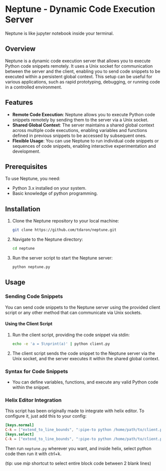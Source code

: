 # Neptune - Dynamic Code Execution Server

Neptune is like jupyter notebook inside your terminal.

## Overview

Neptune is a dynamic code execution server that allows you to execute Python code snippets remotely. It uses a Unix socket for communication between the server and the client, enabling you to send code snippets to be executed within a persistent global context. This setup can be useful for various applications, such as rapid prototyping, debugging, or running code in a controlled environment.

## Features

- **Remote Code Execution**: Neptune allows you to execute Python code snippets remotely by sending them to the server via a Unix socket.
- **Shared Global Context**: The server maintains a shared global context across multiple code executions, enabling variables and functions defined in previous snippets to be accessed by subsequent ones.
- **Flexible Usage**: You can use Neptune to run individual code snippets or sequences of code snippets, enabling interactive experimentation and development.

## Prerequisites

To use Neptune, you need:

- Python 3.x installed on your system.
- Basic knowledge of python programming.

## Installation

1. Clone the Neptune repository to your local machine:

    ```bash
    git clone https://github.com/tdaron/neptune.git
    ```

2. Navigate to the Neptune directory:

    ```bash
    cd neptune
    ```

3. Run the server script to start the Neptune server:

    ```bash
    python neptune.py
    ```

## Usage


### Sending Code Snippets

You can send code snippets to the Neptune server using the provided client script or any other method that can communicate via Unix sockets.

#### Using the Client Script

1. Run the client script, providing the code snippet via stdin:

    ```bash
    echo -e 'a = 5\nprint(a)' | python client.py
    ```

2. The client script sends the code snippet to the Neptune server via the Unix socket, and the server executes it within the shared global context.

### Syntax for Code Snippets

- You can define variables, functions, and execute any valid Python code within the snippet.

### Helix Editor Integration

This script has been originally made to integrate with helix editor. To configure it, just add this to your config:

```toml
[keys.normal]
C-k = ["extend_to_line_bounds", ":pipe-to python /home/path/to/client.py"]
[keys.select]
C-k = ["extend_to_line_bounds", ":pipe-to python /home/path/to/client.py"]
```

Then run `neptune.py` wherever you want, and inside helix, select python code then run it with ctrl+k.

(tip: use _mip_ shortcut to select entire block code between 2 blank lines)

